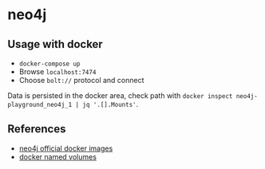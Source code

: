 # neo4j


## Usage with docker

- `docker-compose up`
- Browse `localhost:7474`
- Choose `bolt://` protocol and connect

Data is persisted in the docker area, check path with
`docker inspect neo4j-playground_neo4j_1 | jq '.[].Mounts'`.


## References

- [neo4j official docker images](https://hub.docker.com/_/neo4j)
- [docker named volumes](https://docs.docker.com/storage/volumes/)
